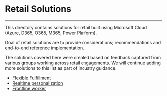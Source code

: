 # Retail Solutions

---
This directory contains solutions for retail built using Microsoft Cloud (Azure, D365, O365, M365, Power Platform).

Goal of retail solutions are to provide considerations; recommendations and end-to-end reference implementation.

The solutions covered here were created based on feedback captured from various groups working across retail engagements. We will continue adding more solutions to this list as part of industry guidance.

- [Flexible Fulfillment](./flexibleFulfillment/README.md)
- [Realtime personalization](./realtimePersonalization/README.md)
- [Frontline worker](./frontline-worker/README.MD)